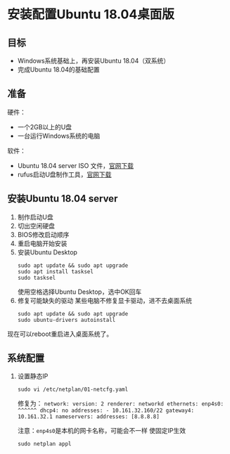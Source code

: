 # 安装配置Ubuntu 18.04桌面版

## 目标

- Windows系统基础上，再安装Ubuntu 18.04（双系统）
- 完成Ubuntu 18.04的基础配置

## 准备

硬件：
- 一个2GB以上的U盘
- 一台运行Windows系统的电脑

软件：
- Ubuntu 18.04 server ISO 文件，[官网下载](https://ubuntu.com/download/server)
- rufus启动U盘制作工具，[官网下载](https://rufus.ie/)

## 安装Ubuntu 18.04 server

1. 制作启动U盘
2. 切出空闲硬盘
3. BIOS修改启动顺序
4. 重启电脑开始安装
5. 安装Ubuntu Desktop
	```
	sudo apt update && sudo apt upgrade
	sudo apt install tasksel
	sudo tasksel
	```
	使用空格选择Ubuntu Desktop，选中OK回车
6. 修复可能缺失的驱动
	某些电脑不修复显卡驱动，进不去桌面系统
	```
	sudo apt update && sudo apt upgrade
	sudo ubuntu-drivers autoinstall
	```
现在可以reboot重启进入桌面系统了。

## 系统配置

1. 设置静态IP
	```
	sudo vi /etc/netplan/01-netcfg.yaml
	```
	
	修复为：
		```
		network:
		  version: 2
		  renderer: networkd
		  ethernets:
		    enp4s0:
		    ^^^^^^
		      dhcp4: no
		      addresses:
		        - 10.161.32.160/22
		      gateway4: 10.161.32.1
		      nameservers:
		          addresses:
		              [8.8.8.8]
		```

   注意：`enp4s0`是本机的网卡名称，可能会不一样
   使固定IP生效 
	```
	sudo netplan appl
	```
	
<!--stackedit_data:
eyJoaXN0b3J5IjpbNTQ5MTQyMzY0LDQ0MjM5NzY0M119
-->